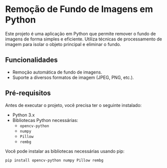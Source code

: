 # Remoção de Fundo de Imagens em Python

Este projeto é uma aplicação em Python que permite remover o fundo de imagens de forma simples e eficiente. Utiliza técnicas de processamento de imagem para isolar o objeto principal e eliminar o fundo.

## Funcionalidades

- Remoção automática de fundo de imagens.
- Suporte a diversos formatos de imagem (JPEG, PNG, etc.).

## Pré-requisitos

Antes de executar o projeto, você precisa ter o seguinte instalado:

- Python 3.x
- Bibliotecas Python necessárias:
  - `opencv-python`
  - `numpy`
  - `Pillow`
  - `rembg`

Você pode instalar as bibliotecas necessárias usando pip:

```bash
pip install opencv-python numpy Pillow rembg
